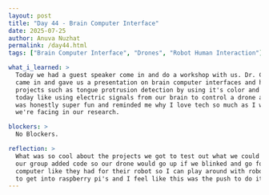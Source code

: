 ```yaml
---
layout: post  
title: "Day 44 - Brain Computer Interface"  
date: 2025-07-25
author: Anuva Nuzhat  
permalink: /day44.html  
tags: ["Brain Computer Interface", "Drones", "Robot Human Interaction"]  

what_i_learned: >  
  Today we had a guest speaker come in and do a workshop with us. Dr. Crawford from the University of Alabama
  came in and gave us a presentation on brain computer interfaces and human robot interaction. He talked to us about some of his older 
  projects such as tongue protrusion detection by using it's color and texure characteristics. We also got to try out some of his newer projects
  today like using electric signals from our brain to control a drone and electric signals from our body to move a robot. This activity
  was honestly super fun and reminded me why I love tech so much as I was feeling a little discouraged recently with these obstacles 
  we're facing in our research.

blockers: >  
  No Blockers.

reflection: >  
  What was so cool about the projects we got to test out what we could make it (the drone or robot) custom to our specific movements. For example
  our group added code so our drone would go up if we blinked and go forward if we clenched our jaw. I feel really inspired to by a small 
  computer like they had for their robot so I can play around with robotics at home and make my own tiny robot as well. I've been wanting
  to get into raspberry pi's and I feel like this was the push to do it. Overall I really loved this workshop.
---
```

